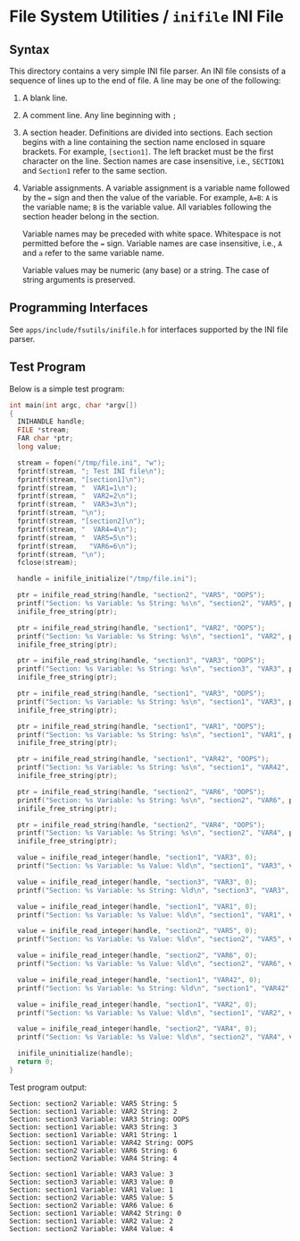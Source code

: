 # File System Utilities / `inifile` INI File

## Syntax

This directory contains a very simple INI file parser. An INI file consists of a
sequence of lines up to the end of file. A line may be one of the following:

1. A blank line.

2. A comment line. Any line beginning with `;`

3. A section header. Definitions are divided into sections. Each section begins
   with a line containing the section name enclosed in square brackets. For
   example, `[section1]`. The left bracket must be the first character on the
   line. Section names are case insensitive, i.e., `SECTION1` and `Section1`
   refer to the same section.

4. Variable assignments. A variable assignment is a variable name followed by
   the `=` sign and then the value of the variable. For example, `A=B`: `A` is
   the variable name; `B` is the variable value. All variables following the
   section header belong in the section.

   Variable names may be preceded with white space. Whitespace is not permitted
   before the `=` sign. Variable names are case insensitive, i.e., `A` and `a`
   refer to the same variable name.

   Variable values may be numeric (any base) or a string. The case of string
   arguments is preserved.

## Programming Interfaces

See `apps/include/fsutils/inifile.h` for interfaces supported by the INI file
parser.

## Test Program

Below is a simple test program:

```c
int main(int argc, char *argv[])
{
  INIHANDLE handle;
  FILE *stream;
  FAR char *ptr;
  long value;

  stream = fopen("/tmp/file.ini", "w");
  fprintf(stream, "; Test INI file\n");
  fprintf(stream, "[section1]\n");
  fprintf(stream, "  VAR1=1\n");
  fprintf(stream, "  VAR2=2\n");
  fprintf(stream, "  VAR3=3\n");
  fprintf(stream, "\n");
  fprintf(stream, "[section2]\n");
  fprintf(stream, "  VAR4=4\n");
  fprintf(stream, "  VAR5=5\n");
  fprintf(stream,   "VAR6=6\n");
  fprintf(stream, "\n");
  fclose(stream);

  handle = inifile_initialize("/tmp/file.ini");

  ptr = inifile_read_string(handle, "section2", "VAR5", "OOPS");
  printf("Section: %s Variable: %s String: %s\n", "section2", "VAR5", ptr);
  inifile_free_string(ptr);

  ptr = inifile_read_string(handle, "section1", "VAR2", "OOPS");
  printf("Section: %s Variable: %s String: %s\n", "section1", "VAR2", ptr);
  inifile_free_string(ptr);

  ptr = inifile_read_string(handle, "section3", "VAR3", "OOPS");
  printf("Section: %s Variable: %s String: %s\n", "section3", "VAR3", ptr);
  inifile_free_string(ptr);

  ptr = inifile_read_string(handle, "section1", "VAR3", "OOPS");
  printf("Section: %s Variable: %s String: %s\n", "section1", "VAR3", ptr);
  inifile_free_string(ptr);

  ptr = inifile_read_string(handle, "section1", "VAR1", "OOPS");
  printf("Section: %s Variable: %s String: %s\n", "section1", "VAR1", ptr);
  inifile_free_string(ptr);

  ptr = inifile_read_string(handle, "section1", "VAR42", "OOPS");
  printf("Section: %s Variable: %s String: %s\n", "section1", "VAR42", ptr);
  inifile_free_string(ptr);

  ptr = inifile_read_string(handle, "section2", "VAR6", "OOPS");
  printf("Section: %s Variable: %s String: %s\n", "section2", "VAR6", ptr);
  inifile_free_string(ptr);

  ptr = inifile_read_string(handle, "section2", "VAR4", "OOPS");
  printf("Section: %s Variable: %s String: %s\n", "section2", "VAR4", ptr);
  inifile_free_string(ptr);

  value = inifile_read_integer(handle, "section1", "VAR3", 0);
  printf("Section: %s Variable: %s Value: %ld\n", "section1", "VAR3", value);

  value = inifile_read_integer(handle, "section3", "VAR3", 0);
  printf("Section: %s Variable: %s String: %ld\n", "section3", "VAR3", value);

  value = inifile_read_integer(handle, "section1", "VAR1", 0);
  printf("Section: %s Variable: %s Value: %ld\n", "section1", "VAR1", value);

  value = inifile_read_integer(handle, "section2", "VAR5", 0);
  printf("Section: %s Variable: %s Value: %ld\n", "section2", "VAR5", value);

  value = inifile_read_integer(handle, "section2", "VAR6", 0);
  printf("Section: %s Variable: %s Value: %ld\n", "section2", "VAR6", value);

  value = inifile_read_integer(handle, "section1", "VAR42", 0);
  printf("Section: %s Variable: %s String: %ld\n", "section1", "VAR42", value);

  value = inifile_read_integer(handle, "section1", "VAR2", 0);
  printf("Section: %s Variable: %s Value: %ld\n", "section1", "VAR2", value);

  value = inifile_read_integer(handle, "section2", "VAR4", 0);
  printf("Section: %s Variable: %s Value: %ld\n", "section2", "VAR4", value);

  inifile_uninitialize(handle);
  return 0;
}
```

Test program output:

```
Section: section2 Variable: VAR5 String: 5
Section: section1 Variable: VAR2 String: 2
Section: section3 Variable: VAR3 String: OOPS
Section: section1 Variable: VAR3 String: 3
Section: section1 Variable: VAR1 String: 1
Section: section1 Variable: VAR42 String: OOPS
Section: section2 Variable: VAR6 String: 6
Section: section2 Variable: VAR4 String: 4

Section: section1 Variable: VAR3 Value: 3
Section: section3 Variable: VAR3 Value: 0
Section: section1 Variable: VAR1 Value: 1
Section: section2 Variable: VAR5 Value: 5
Section: section2 Variable: VAR6 Value: 6
Section: section1 Variable: VAR42 String: 0
Section: section1 Variable: VAR2 Value: 2
Section: section2 Variable: VAR4 Value: 4
```
